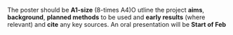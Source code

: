 The poster should be **A1-size** (8-times A4)O
utline the project **aims**, **background**, **planned methods** to be used and **early results** (where relevant) and **cite** any key sources.
An oral presentation will be **Start of Feb**
